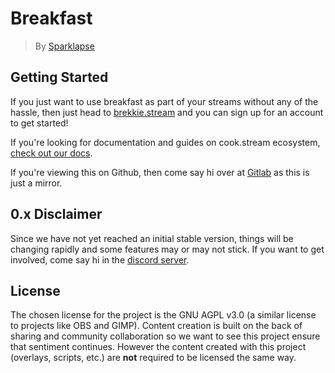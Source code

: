 # Breakfast

> By [Sparklapse](https://sparklapse.com)

## Getting Started

If you just want to use breakfast as part of your streams without any of the hassle, then just head to [brekkie.stream](https://brekkie.stream) and you can sign up for an account to get started!

If you're looking for documentation and guides on cook.stream ecosystem, [check out our docs](https://docs.cook.stream/breakfast).

If you're viewing this on Github, then come say hi over at [Gitlab](https://gitlab.com/sparklapse/cook/breakfast) as this is just a mirror.

## 0.x Disclaimer

Since we have not yet reached an initial stable version, things will be changing rapidly and some features may or may not stick. If you want to get involved, come say hi in the [discord server](https://discord.gg/H6G2Z7P5rc).

## License

The chosen license for the project is the GNU AGPL v3.0 (a similar license to projects like OBS and GIMP).
Content creation is built on the back of sharing and community collaboration so we want to see this project ensure that sentiment continues.
However the content created with this project (overlays, scripts, etc.) are **not** required to be licensed the same way.


